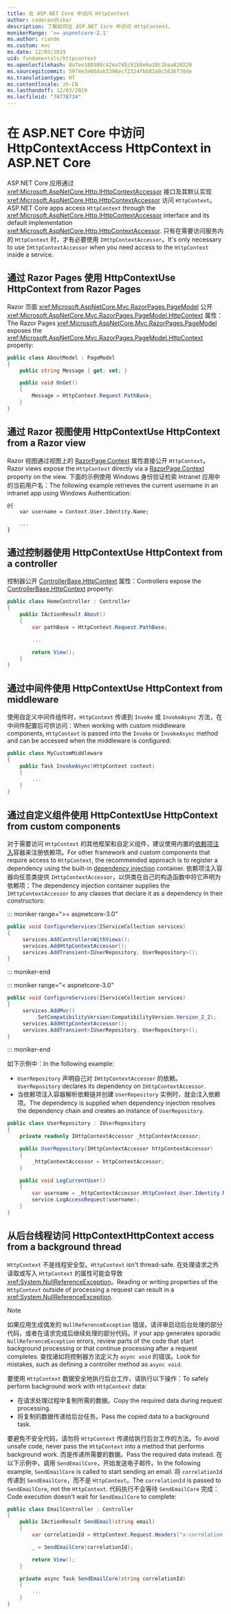 ```yaml
---
title: 在 ASP.NET Core 中访问 HttpContext
author: coderandhiker
description: 了解如何在 ASP.NET Core 中访问 HttpContext。
monikerRange: '>= aspnetcore-2.1'
ms.author: riande
ms.custom: mvc
ms.date: 12/03/2019
uid: fundamentals/httpcontext
ms.openlocfilehash: 8a7ee180380c42ea745c91b8e6a18c1baa820220
ms.sourcegitcommit: 5974e3e66dab3398ecf2324fbb82a9c5636f70de
ms.translationtype: HT
ms.contentlocale: zh-CN
ms.lasthandoff: 12/03/2019
ms.locfileid: "74778734"
---
```

# <a name="access-httpcontext-in-aspnet-core"></a><span data-ttu-id="92a0c-103">在 ASP.NET Core 中访问 HttpContext</span><span class="sxs-lookup"><span data-stu-id="92a0c-103">Access HttpContext in ASP.NET Core</span></span>

<span data-ttu-id="92a0c-104">ASP.NET Core 应用通过 <xref:Microsoft.AspNetCore.Http.IHttpContextAccessor> 接口及其默认实现 <xref:Microsoft.AspNetCore.Http.HttpContextAccessor> 访问 `HttpContext`。</span><span class="sxs-lookup"><span data-stu-id="92a0c-104">ASP.NET Core apps access `HttpContext` through the <xref:Microsoft.AspNetCore.Http.IHttpContextAccessor> interface and its default implementation <xref:Microsoft.AspNetCore.Http.HttpContextAccessor>.</span></span> <span data-ttu-id="92a0c-105">只有在需要访问服务内的 `HttpContext` 时，才有必要使用 `IHttpContextAccessor`。</span><span class="sxs-lookup"><span data-stu-id="92a0c-105">It's only necessary to use `IHttpContextAccessor` when you need access to the `HttpContext` inside a service.</span></span>

## <a name="use-httpcontext-from-razor-pages"></a><span data-ttu-id="92a0c-106">通过 Razor Pages 使用 HttpContext</span><span class="sxs-lookup"><span data-stu-id="92a0c-106">Use HttpContext from Razor Pages</span></span>

<span data-ttu-id="92a0c-107">Razor 页面 <xref:Microsoft.AspNetCore.Mvc.RazorPages.PageModel> 公开 <xref:Microsoft.AspNetCore.Mvc.RazorPages.PageModel.HttpContext> 属性：</span><span class="sxs-lookup"><span data-stu-id="92a0c-107">The Razor Pages <xref:Microsoft.AspNetCore.Mvc.RazorPages.PageModel> exposes the <xref:Microsoft.AspNetCore.Mvc.RazorPages.PageModel.HttpContext> property:</span></span>

```csharp
public class AboutModel : PageModel
{
    public string Message { get; set; }

    public void OnGet()
    {
        Message = HttpContext.Request.PathBase;
    }
}
```

## <a name="use-httpcontext-from-a-razor-view"></a><span data-ttu-id="92a0c-108">通过 Razor 视图使用 HttpContext</span><span class="sxs-lookup"><span data-stu-id="92a0c-108">Use HttpContext from a Razor view</span></span>

<span data-ttu-id="92a0c-109">Razor 视图通过视图上的 [RazorPage.Context](xref:Microsoft.AspNetCore.Mvc.Razor.RazorPage.Context) 属性直接公开 `HttpContext`。</span><span class="sxs-lookup"><span data-stu-id="92a0c-109">Razor views expose the `HttpContext` directly via a [RazorPage.Context](xref:Microsoft.AspNetCore.Mvc.Razor.RazorPage.Context) property on the view.</span></span> <span data-ttu-id="92a0c-110">下面的示例使用 Windows 身份验证检索 Intranet 应用中的当前用户名：</span><span class="sxs-lookup"><span data-stu-id="92a0c-110">The following example retrieves the current username in an intranet app using Windows Authentication:</span></span>

```cshtml
@{
    var username = Context.User.Identity.Name;
    
    ...
}
```

## <a name="use-httpcontext-from-a-controller"></a><span data-ttu-id="92a0c-111">通过控制器使用 HttpContext</span><span class="sxs-lookup"><span data-stu-id="92a0c-111">Use HttpContext from a controller</span></span>

<span data-ttu-id="92a0c-112">控制器公开 [ControllerBase.HttpContext](xref:Microsoft.AspNetCore.Mvc.ControllerBase.HttpContext) 属性：</span><span class="sxs-lookup"><span data-stu-id="92a0c-112">Controllers expose the [ControllerBase.HttpContext](xref:Microsoft.AspNetCore.Mvc.ControllerBase.HttpContext) property:</span></span>

```csharp
public class HomeController : Controller
{
    public IActionResult About()
    {
        var pathBase = HttpContext.Request.PathBase;

        ...

        return View();
    }
}
```

## <a name="use-httpcontext-from-middleware"></a><span data-ttu-id="92a0c-113">通过中间件使用 HttpContext</span><span class="sxs-lookup"><span data-stu-id="92a0c-113">Use HttpContext from middleware</span></span>

<span data-ttu-id="92a0c-114">使用自定义中间件组件时，`HttpContext` 传递到 `Invoke` 或 `InvokeAsync` 方法，在中间件配置后可供访问：</span><span class="sxs-lookup"><span data-stu-id="92a0c-114">When working with custom middleware components, `HttpContext` is passed into the `Invoke` or `InvokeAsync` method and can be accessed when the middleware is configured:</span></span>

```csharp
public class MyCustomMiddleware
{
    public Task InvokeAsync(HttpContext context)
    {
        ...
    }
}
```

## <a name="use-httpcontext-from-custom-components"></a><span data-ttu-id="92a0c-115">通过自定义组件使用 HttpContext</span><span class="sxs-lookup"><span data-stu-id="92a0c-115">Use HttpContext from custom components</span></span>

<span data-ttu-id="92a0c-116">对于需要访问 `HttpContext` 的其他框架和自定义组件，建议使用内置的[依赖项注入](xref:fundamentals/dependency-injection)容器来注册依赖项。</span><span class="sxs-lookup"><span data-stu-id="92a0c-116">For other framework and custom components that require access to `HttpContext`, the recommended approach is to register a dependency using the built-in [dependency injection](xref:fundamentals/dependency-injection) container.</span></span> <span data-ttu-id="92a0c-117">依赖项注入容器向任意类提供 `IHttpContextAccessor`，以供类在自己的构造函数中将它声明为依赖项：</span><span class="sxs-lookup"><span data-stu-id="92a0c-117">The dependency injection container supplies the `IHttpContextAccessor` to any classes that declare it as a dependency in their constructors:</span></span>

::: moniker range=">= aspnetcore-3.0"

```csharp
public void ConfigureServices(IServiceCollection services)
{
     services.AddControllersWithViews();
     services.AddHttpContextAccessor();
     services.AddTransient<IUserRepository, UserRepository>();
}
```

::: moniker-end

::: moniker range="< aspnetcore-3.0"

```csharp
public void ConfigureServices(IServiceCollection services)
{
     services.AddMvc()
         .SetCompatibilityVersion(CompatibilityVersion.Version_2_2);
     services.AddHttpContextAccessor();
     services.AddTransient<IUserRepository, UserRepository>();
}
```

::: moniker-end

<span data-ttu-id="92a0c-118">如下示例中：</span><span class="sxs-lookup"><span data-stu-id="92a0c-118">In the following example:</span></span>

* <span data-ttu-id="92a0c-119">`UserRepository` 声明自己对 `IHttpContextAccessor` 的依赖。</span><span class="sxs-lookup"><span data-stu-id="92a0c-119">`UserRepository` declares its dependency on `IHttpContextAccessor`.</span></span>
* <span data-ttu-id="92a0c-120">当依赖项注入容器解析依赖链并创建 `UserRepository` 实例时，就会注入依赖项。</span><span class="sxs-lookup"><span data-stu-id="92a0c-120">The dependency is supplied when dependency injection resolves the dependency chain and creates an instance of `UserRepository`.</span></span>

```csharp
public class UserRepository : IUserRepository
{
    private readonly IHttpContextAccessor _httpContextAccessor;

    public UserRepository(IHttpContextAccessor httpContextAccessor)
    {
        _httpContextAccessor = httpContextAccessor;
    }

    public void LogCurrentUser()
    {
        var username = _httpContextAccessor.HttpContext.User.Identity.Name;
        service.LogAccessRequest(username);
    }
}
```

## <a name="httpcontext-access-from-a-background-thread"></a><span data-ttu-id="92a0c-121">从后台线程访问 HttpContext</span><span class="sxs-lookup"><span data-stu-id="92a0c-121">HttpContext access from a background thread</span></span>

<span data-ttu-id="92a0c-122">`HttpContext` 不是线程安全型。</span><span class="sxs-lookup"><span data-stu-id="92a0c-122">`HttpContext` isn't thread-safe.</span></span> <span data-ttu-id="92a0c-123">在处理请求之外读取或写入 `HttpContext` 的属性可能会导致 <xref:System.NullReferenceException>。</span><span class="sxs-lookup"><span data-stu-id="92a0c-123">Reading or writing properties of the `HttpContext` outside of processing a request can result in a <xref:System.NullReferenceException>.</span></span>

> [!NOTE]
> <span data-ttu-id="92a0c-124">如果应用生成偶发的 `NullReferenceException` 错误，请评审启动后台处理的部分代码，或者在请求完成后继续处理的部分代码。</span><span class="sxs-lookup"><span data-stu-id="92a0c-124">If your app generates sporadic `NullReferenceException` errors, review parts of the code that start background processing or that continue processing after a request completes.</span></span> <span data-ttu-id="92a0c-125">查找诸如将控制器方法定义为 `async void` 的错误。</span><span class="sxs-lookup"><span data-stu-id="92a0c-125">Look for mistakes, such as defining a controller method as `async void`.</span></span>

<span data-ttu-id="92a0c-126">要使用 `HttpContext` 数据安全地执行后台工作，请执行以下操作：</span><span class="sxs-lookup"><span data-stu-id="92a0c-126">To safely perform background work with `HttpContext` data:</span></span>

* <span data-ttu-id="92a0c-127">在请求处理过程中复制所需的数据。</span><span class="sxs-lookup"><span data-stu-id="92a0c-127">Copy the required data during request processing.</span></span>
* <span data-ttu-id="92a0c-128">将复制的数据传递给后台任务。</span><span class="sxs-lookup"><span data-stu-id="92a0c-128">Pass the copied data to a background task.</span></span>

<span data-ttu-id="92a0c-129">要避免不安全代码，请勿将 `HttpContext` 传递给执行后台工作的方法。</span><span class="sxs-lookup"><span data-stu-id="92a0c-129">To avoid unsafe code, never pass the `HttpContext` into a method that performs background work.</span></span> <span data-ttu-id="92a0c-130">而是传递所需要的数据。</span><span class="sxs-lookup"><span data-stu-id="92a0c-130">Pass the required data instead.</span></span> <span data-ttu-id="92a0c-131">在以下示例中，调用 `SendEmailCore`，开始发送电子邮件。</span><span class="sxs-lookup"><span data-stu-id="92a0c-131">In the following example, `SendEmailCore` is called to start sending an email.</span></span> <span data-ttu-id="92a0c-132">将 `correlationId` 传递到 `SendEmailCore`，而不是 `HttpContext`。</span><span class="sxs-lookup"><span data-stu-id="92a0c-132">The `correlationId` is passed to `SendEmailCore`, not the `HttpContext`.</span></span> <span data-ttu-id="92a0c-133">代码执行不会等待 `SendEmailCore` 完成：</span><span class="sxs-lookup"><span data-stu-id="92a0c-133">Code execution doesn't wait for `SendEmailCore` to complete:</span></span>

```csharp
public class EmailController : Controller
{
    public IActionResult SendEmail(string email)
    {
        var correlationId = HttpContext.Request.Headers["x-correlation-id"].ToString();

        _ = SendEmailCore(correlationId);

        return View();
    }

    private async Task SendEmailCore(string correlationId)
    {
        ...
    }
}
